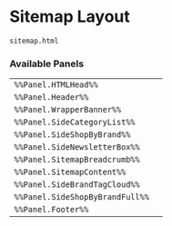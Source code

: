 # Sitemap Layout

`sitemap.html`

### Available Panels
|||
|---|---|
| `%%Panel.HTMLHead%%` |
| `%%Panel.Header%%` |
| `%%Panel.WrapperBanner%%` |
| `%%Panel.SideCategoryList%%` |
| `%%Panel.SideShopByBrand%%` |
| `%%Panel.SideNewsletterBox%%` |
| `%%Panel.SitemapBreadcrumb%%` |
| `%%Panel.SitemapContent%%` |
| `%%Panel.SideBrandTagCloud%%` |
| `%%Panel.SideShopByBrandFull%%` |
| `%%Panel.Footer%%` |
